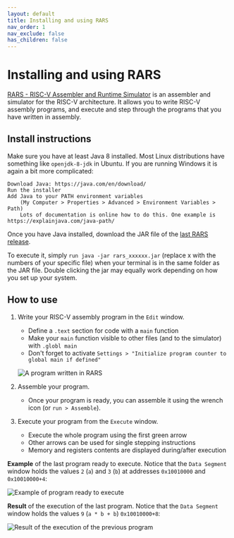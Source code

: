 ```yaml
---
layout: default
title: Installing and using RARS
nav_order: 1
nav_exclude: false
has_children: false
---
```


# Installing and using RARS

[RARS - RISC-V Assembler and Runtime
Simulator](https://github.com/TheThirdOne/rars) is an assembler and simulator
for the RISC-V architecture. It allows you to write RISC-V assembly programs,
and execute and step through the programs that you have written in assembly.

## Install instructions
Make sure you have at least Java 8 installed. Most Linux distributions have
something like `openjdk-8-jdk` in Ubuntu. If you are running Windows it is again
a bit more complicated:

    Download Java: https://java.com/en/download/
    Run the installer
    Add Java to your PATH environment variables
        (My Computer > Properties > Advanced > Environment Variables > Path)
        Lots of documentation is online how to do this. One example is https://explainjava.com/java-path/

Once you have Java installed, download the JAR file of the [last RARS
release](https://github.com/TheThirdOne/rars/releases/tag/continuous).

To execute it, simply `run java -jar rars_xxxxxx.jar` (replace x with the
numbers of your specific file) when your terminal is in the same folder as the
JAR file. Double clicking the jar may equally work depending on how you set up
your system.


## How to use
1. Write your RISC-V assembly program in the `Edit` window.
   - Define a `.text` section for code with a `main` function
   - Make your `main` function visible to other files (and to the simulator) with `.globl main`
   - Don't forget to activate `Settings > "Initialize program counter to global main if defined"`

   ![A program written in RARS](/tutorials/img/rars_program.png "Example of program wirtten in RARS")

2. Assemble your program.
   - Once your program is ready, you can assemble it using the wrench icon (or `run > Assemble`).

3. Execute your program from the `Execute` window.
   - Execute the whole program using the first green arrow
   - Other arrows can be used for single stepping instructions
   - Memory and registers contents are displayed during/after execution

**Example** of the last program ready to execute. Notice that the `Data
Segment` window holds the values `2` (`a`) and `3` (`b`) at addresses
`0x10010000` and `0x10010000+4`:

   ![Example of program ready to execute](/tutorials/img/rars_execute1.png "Example of program ready to execute in RARS")

**Result** of the execution of the last program. Notice that the `Data Segment`
window holds the values `9` (`a * b + b`) `0x10010000+8`:

   ![Result of the execution of the previous
   program](/tutorials/img/rars_execute_final.png "Result of the execution of
   the previous program")
